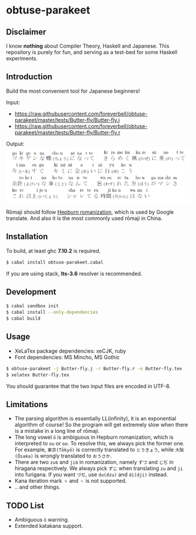 # obtuse-parakeet

## Disclaimer

I know **nothing** about Compiler Theory, Haskell and Japanese. This repository is purely for fun, and serving as a test-bed for some Haskell experiments. 

## Introduction

Build the most convenient tool for Japanese beginners!

Input:
* https://raw.githubusercontent.com/foreverbell/obtuse-parakeet/master/tests/Butter-fly/Butter-fly.j
* https://raw.githubusercontent.com/foreverbell/obtuse-parakeet/master/tests/Butter-fly/Butter-fly.r

Output:
![](https://raw.githubusercontent.com/foreverbell/miscellaneous/master/resource/obtuse-parakeet/Butter-fly.png)

Rōmaji should follow [Hepburn romanization](https://en.wikipedia.org/wiki/Hepburn_romanization), which is used by Google translate. And also it is the most commonly used rōmaji in China.

## Installation

To build, at least ghc **7.10.2** is required.

```bash
$ cabal install obtuse-parakeet.cabal
```

If you are using stack,  **lts-3.6** resolver is recommended.

## Development

```bash
$ cabal sandbox init
$ cabal install --only-dependencies
$ cabal build
```

## Usage

* XeLaTex package dependencies: xeCJK, ruby
* Font dependencies: MS Mincho, MS Gothic

```bash
$ obtuse-parakeet -j Butter-fly.j -r Butter-fly.r -o Butter-fly.tex
$ xelatex Butter-fly.tex
```

You should guarantee that the two input files are encoded in UTF-8.

## Limitations

* The parsing algorithm is essentially LL(infinity), it is an exponential algorithm of course! So the program will get extremely slow when there is a mistake in a long line of rōmaji.
* The long vowel `ō` is ambiguous in Hepburn romanization, which is interpreted to `ou` or `oo`. To resolve this, we always pick the former one. For example, `東京(Tōkyō)` is correctly translated to `とうきょう`, while `大阪(Ōsaka)` is wrongly translated to `おうさか`.
* There are two `zu`s and `ji`s in romanization, namely `ずづ` and `じぢ` in hiragana respectively. We always pick `ずじ` when translating `zu` and `ji` into furigana. If you want `づぢ`, use `du(dzu)` and `di(dji)` instead.
* Kana iteration mark `ゝ` and `ヽ` is not supported.
* .. and other things.

## TODO List

* Ambiguous `ō` warning.
* Extended katakana support.
